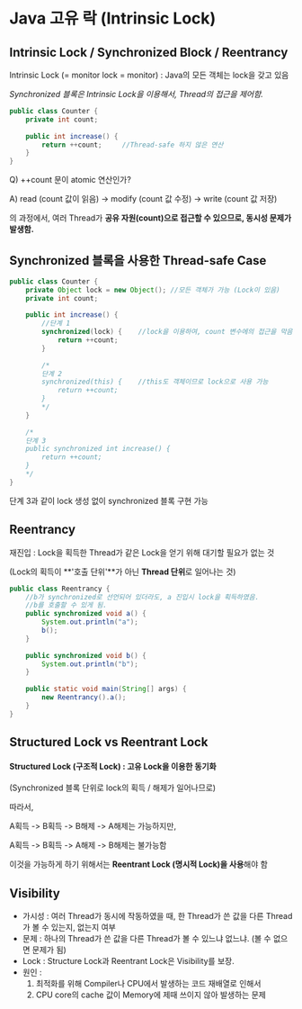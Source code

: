 # Java 고유 락 (Intrinsic Lock)

## Intrinsic Lock / Synchronized Block / Reentrancy

Intrinsic Lock (= monitor lock = monitor) : Java의 모든 객체는 lock을 갖고 있음

*Synchronized 블록은 Intrinsic Lock을 이용해서, Thread의 접근을 제어함.*

```java
public class Counter {
    private int count;
    
    public int increase() {
        return ++count;     //Thread-safe 하지 않은 연산
    }
}
```



Q) ++count 문이 atomic 연산인가?

A) read (count 값이 읽음) -> modify (count 값 수정) -> write (count 값 저장)

의 과정에서, 여러 Thread가 **공유 자원(count)으로 접근할 수 있으므로, 동시성 문제가 발생함.**



## Synchronized 블록을 사용한 Thread-safe Case

```java
public class Counter {
    private Object lock = new Object(); //모든 객체가 가능 (Lock이 있음)
    private int count;
    
    public int increase() {
        //단계 1
        synchronized(lock) {	//lock을 이용하여, count 변수에의 접근을 막음
            return ++count;
        }
        
        /*
        단계 2
        synchronized(this) {	//this도 객체이므로 lock으로 사용 가능
        	return ++count;
        }
        */
    }
    
    /*
    단계 3
    public synchronized int increase() {
    	return ++count;
    }
    */
}
```

단계 3과 같이 lock  생성 없이 synchronized 블록 구현 가능



## Reentrancy

재진입 : Lock을 획득한 Thread가 같은 Lock을 얻기 위해 대기할 필요가 없는 것

(Lock의 획득이 **'호출 단위'**가 아닌 **Thread 단위**로 일어나는 것)

```java
public class Reentrancy {
    //b가 synchronized로 선언되어 있더라도, a 진입시 lock을 획득하였음.
    //b를 호출할 수 있게 됨.
    public synchronized void a() {
        System.out.println("a");
        b();
    }
    
    public synchronized void b() {
        System.out.println("b");
    }
    
    public static void main(String[] args) {
        new Reentrancy().a();
    }
}
```



## Structured Lock vs Reentrant Lock

#### Structured Lock (구조적 Lock) : 고유 Lock을 이용한 동기화

(Synchronized 블록 단위로 lock의 획득 / 해제가 일어나므로)

따라서,

A획득 -> B획득 -> B해제 -> A해제는 가능하지만,

A획득 -> B획득 -> A해제 -> B해제는 불가능함

이것을 가능하게 하기 위해서는 **Reentrant Lock (명시적 Lock)을 사용**해야 함



## Visibility

- 가시성 : 여러 Thread가 동시에 작동하였을 때, 한 Thread가 쓴 값을 다른 Thread가 볼 수 있는지, 없는지 여부
- 문제 : 하나의 Thread가 쓴 값을 다른 Thread가 볼 수 있느냐 없느냐. (볼 수 없으면 문제가 됨)
- Lock : Structure Lock과 Reentrant Lock은 Visibility를 보장.
- 원인 :
  1. 최적화를 위해 Compiler나 CPU에서 발생하는 코드 재배열로 인해서
  2. CPU core의 cache 값이 Memory에 제때 쓰이지 않아 발생하는 문제